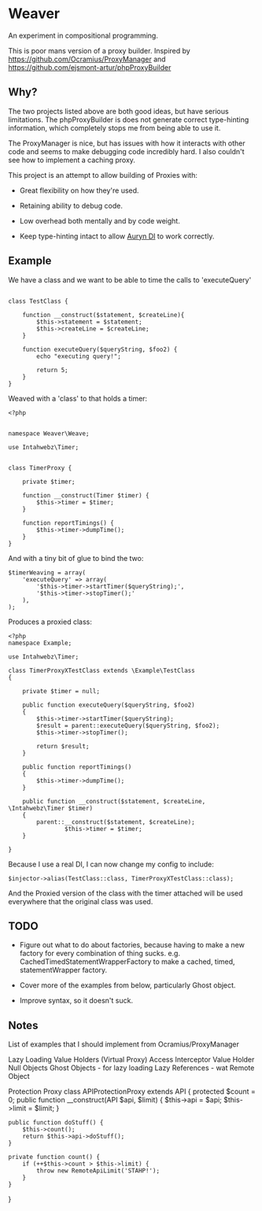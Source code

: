 # Weaver


An experiment in compositional programming. 

This is poor mans version of a proxy builder. Inspired by https://github.com/Ocramius/ProxyManager and https://github.com/ejsmont-artur/phpProxyBuilder


## Why?


The two projects listed above are both good ideas, but have serious limitations. The phpProxyBuilder is does not generate correct type-hinting information, which completely stops me from being able to use it. 

The ProxyManager is nice, but has issues with how it interacts with other code and seems to make debugging code incredibly hard. I also couldn't see how to implement a caching proxy.

This project is an attempt to allow building of Proxies with:

* Great flexibility on how they're used.

* Retaining ability to debug code.

* Low overhead both mentally and by code weight.

* Keep type-hinting intact to allow [Auryn DI](https://github.com/rdlowrey/Auryn) to work correctly.


## Example

We have a class and we want to be able to time the calls to 'executeQuery'

```

class TestClass {

    function __construct($statement, $createLine){
        $this->statement = $statement;
        $this->createLine = $createLine;
    }

    function executeQuery($queryString, $foo2) {
        echo "executing query!";
        
        return 5;
    }
}

```


Weaved with a 'class' to that holds a timer:

```
<?php


namespace Weaver\Weave;

use Intahwebz\Timer;


class TimerProxy {

    private $timer;

    function __construct(Timer $timer) {
        $this->timer = $timer;
    }

    function reportTimings() {
        $this->timer->dumpTime();
    }
}

```

And with a tiny bit of glue to bind the two:

```
$timerWeaving = array(
    'executeQuery' => array(
        '$this->timer->startTimer($queryString);', 
        '$this->timer->stopTimer();'
    ),
);
```



Produces a proxied class:


```
<?php
namespace Example;

use Intahwebz\Timer;

class TimerProxyXTestClass extends \Example\TestClass
{

    private $timer = null;

    public function executeQuery($queryString, $foo2)
    {
        $this->timer->startTimer($queryString);
        $result = parent::executeQuery($queryString, $foo2);
        $this->timer->stopTimer();

        return $result;
    }

    public function reportTimings()
    {
        $this->timer->dumpTime();
    }

    public function __construct($statement, $createLine, \Intahwebz\Timer $timer)
    {
        parent::__construct($statement, $createLine);
                $this->timer = $timer;
    }

}

```


Because I use a real DI, I can now change my config to include:

```
$injector->alias(TestClass::class, TimerProxyXTestClass::class);
```

And the Proxied version of the class with the timer attached will be used everywhere that the original class was used.



## TODO

* Figure out what to do about factories, because having to make a new factory for every combination of thing sucks. e.g. CachedTimedStatementWrapperFactory to make a cached, timed, statementWrapper factory.

* Cover more of the examples from below, particularly Ghost object.

* Improve syntax, so it doesn't suck.



## Notes


List of examples that I should implement from Ocramius/ProxyManager

Lazy Loading Value Holders (Virtual Proxy)
Access Interceptor Value Holder
Null Objects
Ghost Objects - for lazy loading
Lazy References - wat
Remote Object


Protection Proxy
class APIProtectionProxy extends API {
    protected $count = 0;
    public function __construct(API $api, $limit) {
        $this->api = $api; $this->limit = $limit;
    }

    public function doStuff() {
        $this->count();
        return $this->api->doStuff();
    }

    private function count() {
        if (++$this->count > $this->limit) {
            throw new RemoteApiLimit('STAHP!');
        }
    }
}